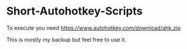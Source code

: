 # Short-Autohotkey-Scripts
To execute you need https://www.autohotkey.com/download/ahk.zip

This is mostly my backup but feel free to use it.
